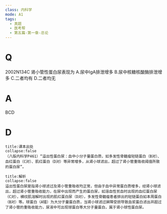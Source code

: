 ```yaml
---
class: 内科学
mode: A1
tags:
  - 真题
  - 医考帮
  - 第五篇-第一章-总论
---
```


# Q
2002N134C 肾小管性蛋白尿表现为
A.尿中IgA排泄增多
B.尿中核糖核酸酶排泄增多
C.二者均有
D.二者均无

# A
BCD
# D
```ad-note
title:课本出处
collapse:false
（八版内科学P461）“溢出性蛋白尿：血中小分子量蛋白质，如多发性骨髓瘤轻链蛋白（B对）、血红蛋白（C对）、肌红蛋白（D对）等异常增多，从肾小球滤出，超过了肾小管重吸收阈值所致的蛋白尿”。
```

```ad-summary
title:解析
collapse:false
溢出性蛋白尿是指肾小球滤过及肾小管重吸收均正常，但由于血中异常蛋白质增多，经肾小球滤出，超过肾小管重吸收能力，在尿中出现而产生的蛋白尿，如溶血性贫血时出现的血红蛋白尿（C对），横纹肌溶解时出现的肌红蛋白尿（D对），多发性骨髓瘤患者排出的轻链蛋白如本周蛋白（B对）等。球蛋白（A错）为大分子量蛋白质，当肾小球滤过屏障受损导致血浆蛋白滤出并超过了肾小管的重吸收能力，尿液中可出现球蛋白等大分子量蛋白，属于肾小球性蛋白尿。
```

